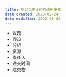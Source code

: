 ```yaml
---
title: 制订工作计划的通用要素
date created: 2023-02-24
date modified: 2023-03-08
---
```

- 议题
- 假设
- 分析
- 资源
- 责任人
- 递交时间
- 递交物
